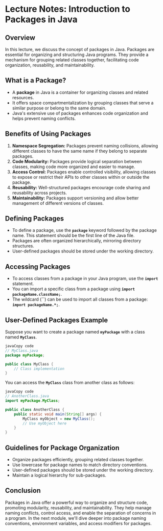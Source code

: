 # **Lecture Notes: Introduction to Packages in Java**

## **Overview**

In this lecture, we discuss the concept of packages in Java. Packages are essential for organizing and structuring Java programs. They provide a mechanism for grouping related classes together, facilitating code organization, reusability, and maintainability.

## **What is a Package?**

- A **package** in Java is a container for organizing classes and related resources.
- It offers space compartmentalization by grouping classes that serve a similar purpose or belong to the same domain.
- Java's extensive use of packages enhances code organization and helps prevent naming conflicts.

## **Benefits of Using Packages**

1. **Namespace Segregation:** Packages prevent naming collisions, allowing different classes to have the same name if they belong to separate packages.
2. **Code Modularity:** Packages provide logical separation between classes, making code more organized and easier to manage.
3. **Access Control:** Packages enable controlled visibility, allowing classes to expose or restrict their APIs to other classes within or outside the package.
4. **Reusability:** Well-structured packages encourage code sharing and reusability across projects.
5. **Maintainability:** Packages support versioning and allow better management of different versions of classes.

## **Defining Packages**

- To define a package, use the **`package`** keyword followed by the package name. This statement should be the first line of the Java file.
- Packages are often organized hierarchically, mirroring directory structures.
- User-defined packages should be stored under the working directory.

## **Accessing Packages**

- To access classes from a package in your Java program, use the **`import`** statement.
- You can import a specific class from a package using **`import packageName.className;`**.
- The wildcard (**``**) can be used to import all classes from a package: **`import packageName.*;`**.

## **User-Defined Packages Example**

Suppose you want to create a package named **`myPackage`** with a class named **`MyClass`**.

```java
javaCopy code
// MyClass.java
package myPackage;

public class MyClass {
    // Class implementation
}

```

You can access the **`MyClass`** class from another class as follows:

```java
javaCopy code
// AnotherClass.java
import myPackage.MyClass;

public class AnotherClass {
    public static void main(String[] args) {
        MyClass myObject = new MyClass();
        // Use myObject here
    }
}

```

## **Guidelines for Package Organization**

- Organize packages efficiently, grouping related classes together.
- Use lowercase for package names to match directory conventions.
- User-defined packages should be stored under the working directory.
- Maintain a logical hierarchy for sub-packages.

## **Conclusion**

Packages in Java offer a powerful way to organize and structure code, promoting modularity, reusability, and maintainability. They help manage naming conflicts, control access, and enable the separation of concerns in a program. In the next module, we'll dive deeper into package naming conventions, environment variables, and access modifiers for packages.